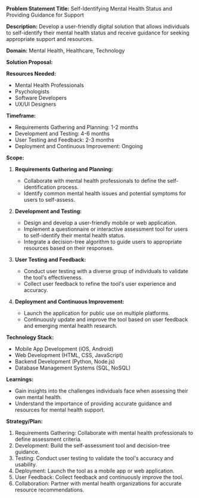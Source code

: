 **Problem Statement Title:** Self-Identifying Mental Health Status and Providing Guidance for Support

**Description:** Develop a user-friendly digital solution that allows individuals to self-identify their mental health status and receive guidance for seeking appropriate support and resources.

**Domain:** Mental Health, Healthcare, Technology

**Solution Proposal:**

**Resources Needed:**
- Mental Health Professionals
- Psychologists
- Software Developers
- UX/UI Designers

**Timeframe:**
- Requirements Gathering and Planning: 1-2 months
- Development and Testing: 4-6 months
- User Testing and Feedback: 2-3 months
- Deployment and Continuous Improvement: Ongoing

**Scope:**
1. **Requirements Gathering and Planning:**
   - Collaborate with mental health professionals to define the self-identification process.
   - Identify common mental health issues and potential symptoms for users to self-assess.

2. **Development and Testing:**
   - Design and develop a user-friendly mobile or web application.
   - Implement a questionnaire or interactive assessment tool for users to self-identify their mental health status.
   - Integrate a decision-tree algorithm to guide users to appropriate resources based on their responses.

3. **User Testing and Feedback:**
   - Conduct user testing with a diverse group of individuals to validate the tool's effectiveness.
   - Collect user feedback to refine the tool's user experience and accuracy.

4. **Deployment and Continuous Improvement:**
   - Launch the application for public use on multiple platforms.
   - Continuously update and improve the tool based on user feedback and emerging mental health research.

**Technology Stack:**
- Mobile App Development (iOS, Android)
- Web Development (HTML, CSS, JavaScript)
- Backend Development (Python, Node.js)
- Database Management Systems (SQL, NoSQL)

**Learnings:**
- Gain insights into the challenges individuals face when assessing their own mental health.
- Understand the importance of providing accurate guidance and resources for mental health support.

**Strategy/Plan:**
1. Requirements Gathering: Collaborate with mental health professionals to define assessment criteria.
2. Development: Build the self-assessment tool and decision-tree guidance.
3. Testing: Conduct user testing to validate the tool's accuracy and usability.
4. Deployment: Launch the tool as a mobile app or web application.
5. User Feedback: Collect feedback and continuously improve the tool.
6. Collaboration: Partner with mental health organizations for accurate resource recommendations.